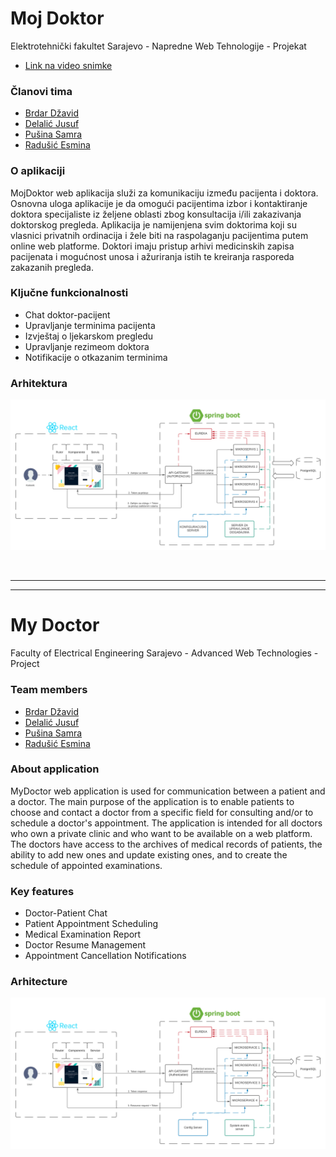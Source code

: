 # Moj Doktor
Elektrotehnički fakultet Sarajevo - Napredne Web Tehnologije - Projekat
* [Link na video snimke](https://drive.google.com/drive/folders/1dCAwMHv8Zar51gwxdf39_XN2qBV7FPC1?usp=sharing)

### Članovi tima
* [Brdar Džavid](https://github.com/dbrdar1)
* [Delalić Jusuf](https://github.com/jusufdelalic)
* [Pušina Samra](https://github.com/spusina1)
* [Radušić Esmina](https://github.com/cminaa)

### O aplikaciji
MojDoktor web aplikacija služi za komunikaciju između pacijenta i doktora. Osnovna uloga aplikacije je da omogući pacijentima izbor i kontaktiranje doktora specijaliste iz željene oblasti zbog konsultacija i/ili zakazivanja doktorskog pregleda. Aplikacija je namijenjena svim doktorima koji su vlasnici privatnih ordinacija i žele biti na raspolaganju pacijentima putem online web platforme. Doktori imaju pristup arhivi medicinskih zapisa pacijenata i mogućnost unosa i ažuriranja istih te kreiranja rasporeda zakazanih pregleda.

### Ključne funkcionalnosti
* Chat doktor-pacijent
* Upravljanje terminima pacijenta
* Izvještaj o ljekarskom pregledu
* Upravljanje rezimeom doktora
* Notifikacije o otkazanim terminima

### Arhitektura
![arhitektura](https://github.com/dbrdar1/moj-doktor/blob/684f41cb7b2f99491a1e178abbcf64b6f86b5110/AdditionalFiles/Dijagram%201.png)

</br>

***
***


# My Doctor
Faculty of Electrical Engineering Sarajevo - Advanced Web Technologies - Project

### Team members
* [Brdar Džavid](https://github.com/dbrdar1)
* [Delalić Jusuf](https://github.com/jusufdelalic)
* [Pušina Samra](https://github.com/spusina1)
* [Radušić Esmina](https://github.com/cminaa)

### About application
MyDoctor web application is used for communication between a patient and a doctor. The main purpose of the application is to enable patients to choose and contact a doctor from a specific field for consulting and/or to schedule a doctor's appointment. The application is intended for all doctors who own a private clinic and who want to be available on a web platform. The doctors have access to the archives of medical records of patients, the ability to add new ones and update existing ones, and to create the schedule of appointed examinations.

### Key features
* Doctor-Patient Chat
* Patient Appointment Scheduling
* Medical Examination Report 
* Doctor Resume Management
* Appointment Cancellation Notifications

### Arhitecture
![arhitecture](https://github.com/dbrdar1/moj-doktor/blob/684f41cb7b2f99491a1e178abbcf64b6f86b5110/AdditionalFiles/Dijagram%202.png)
